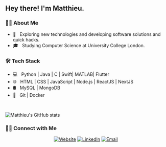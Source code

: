 <h2> Hey there! I'm Matthieu.</h2>

<h3> 😎‍💻 About Me </h3>

- 🤔 &nbsp; Exploring new technologies and developing software solutions and quick hacks.
- 🎓 &nbsp; Studying Computer Science at University College London.


<h3>🛠 Tech Stack</h3>

- 💻 &nbsp; Python | Java | C | Swift| MATLAB| Flutter
- 🌐 &nbsp; HTML | CSS | JavaScript | Node.js | ReactJS | NextJS
- 🛢 &nbsp; MySQL | MongoDB
- 🔧 &nbsp; Git | Docker


<br/>

![Matthieu's GitHub stats](https://github-readme-stats.vercel.app/api?username=matthieuschulz&show_icons=true&hide_border=true&&count_private=true&include_all_commits=true) 


<h3> 🤝🏻 Connect with Me </h3>

<p align="center">
<a href="http://www.matthieuschulz.me/"><img alt="Website" src="https://img.shields.io/badge/Website-www.matthieuschulz.me-blue?style=flat-square&logo=google-chrome"></a>
<a href="https://www.linkedin.com/in/matthieuschulz/"><img alt="LinkedIn" src="https://img.shields.io/badge/LinkedIn-Mathieu%20Schulz-blue?style=flat-square&logo=linkedin"></a>
<a href="mailto:matthew.schulz.19@ucl.ac.uk"><img alt="Email" src="https://img.shields.io/badge/Email-matthew.schulz.19@ucl.ac.uk-blue?style=flat-square&logo=gmail"></a>
</p>
